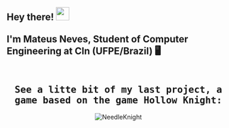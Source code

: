 <h2 align="left">
 <abc>
    <br>Hey there! <img src="https://user-images.githubusercontent.com/42378118/110234147-e3259600-7f4e-11eb-95be-0c4047144dea.gif" width="30"><br>
    <br> I'm Mateus Neves, Student of Computer Engineering at CIn (UFPE/Brazil) 🖥️ <br>
  <br>
  
  </abc>
 
</h2> 

## 

<h2 align="center"><samp> See a litte bit of my last project, a game based on the game Hollow Knight: </samp></h2>
<p align="center">
    <img align="center" alt="NeedleKnight" src="https://media.giphy.com/media/fx3UWXYoR4LZWtm0Zy/giphy.gif">
    
</p>
  
